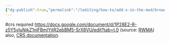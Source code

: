 ```yaml
---
{"dg-publish":true,"permalink":"/lediting/how-to/add-x-in-the-mod/broadcast/"}
---
```


#crs required
https://docs.google.com/document/d/1P28E2-R-z5Y5vIuNikZ1niFBmlYjtR2ebBM5-SrX8VU/edit?tab=t.0 (source: [RWMA](https://discord.com/channels/1083481230839922688/1083506128010358915/1143218829690937408))
also, [CRS documentation](https://github.com/Garrakx/Custom-Regions?tab=readme-ov-file#broadcasts).

